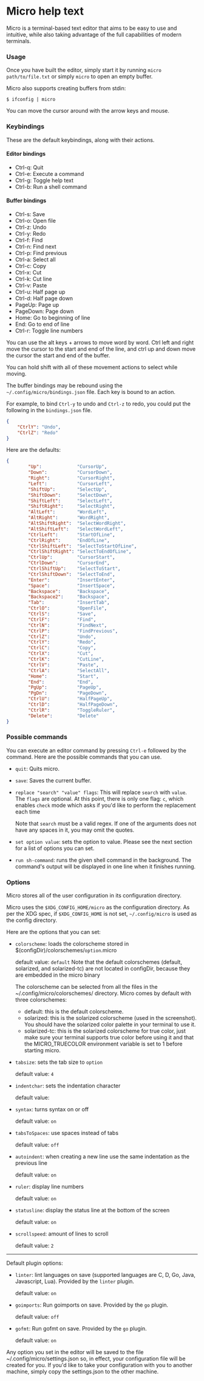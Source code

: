 # Micro help text

Micro is a terminal-based text editor that aims to be easy to use and intuitive, 
while also taking advantage of the full capabilities of modern terminals.

### Usage

Once you have built the editor, simply start it by running 
`micro path/to/file.txt` or simply `micro` to open an empty buffer.

Micro also supports creating buffers from stdin:

```
$ ifconfig | micro
```

You can move the cursor around with the arrow keys and mouse.

### Keybindings

These are the default keybindings, along with their actions.


#### Editor bindings

* Ctrl-q:   Quit
* Ctrl-e:   Execute a command
* Ctrl-g:   Toggle help text
* Ctrl-b:   Run a shell command

#### Buffer bindings

* Ctrl-s:   Save
* Ctrl-o:   Open file
* Ctrl-z:   Undo
* Ctrl-y:   Redo
* Ctrl-f:   Find
* Ctrl-n:   Find next
* Ctrl-p:   Find previous
* Ctrl-a:   Select all
* Ctrl-c:   Copy
* Ctrl-x:   Cut
* Ctrl-k:   Cut line
* Ctrl-v:   Paste
* Ctrl-u:   Half page up
* Ctrl-d:   Half page down
* PageUp:   Page up
* PageDown: Page down
* Home:     Go to beginning of line
* End:      Go to end of line
* Ctrl-r:   Toggle line numbers

You can use the alt keys + arrows to move word by word.
Ctrl left and right move the cursor to the start and end of the line, and
ctrl up and down move the cursor the start and end of the buffer.

You can hold shift with all of these movement actions to select while moving.

The buffer bindings may be rebound using the `~/.config/micro/bindings.json` 
file. Each key is bound to an action.

For example, to bind `Ctrl-y` to undo and `Ctrl-z` to redo, you could put the 
following in the `bindings.json` file.

```json
{
    "CtrlY": "Undo",
    "CtrlZ": "Redo"
}
```

Here are the defaults:

```json
{
		"Up":             "CursorUp",
		"Down":           "CursorDown",
		"Right":          "CursorRight",
		"Left":           "CursorLeft",
		"ShiftUp":        "SelectUp",
		"ShiftDown":      "SelectDown",
		"ShiftLeft":      "SelectLeft",
		"ShiftRight":     "SelectRight",
		"AltLeft":        "WordLeft",
		"AltRight":       "WordRight",
		"AltShiftRight":  "SelectWordRight",
		"AltShiftLeft":   "SelectWordLeft",
		"CtrlLeft":       "StartOfLine",
		"CtrlRight":      "EndOfLine",
		"CtrlShiftLeft":  "SelectToStartOfLine",
		"CtrlShiftRight": "SelectToEndOfLine",
		"CtrlUp":         "CursorStart",
		"CtrlDown":       "CursorEnd",
		"CtrlShiftUp":    "SelectToStart",
		"CtrlShiftDown":  "SelectToEnd",
		"Enter":          "InsertEnter",
		"Space":          "InsertSpace",
		"Backspace":      "Backspace",
		"Backspace2":     "Backspace",
		"Tab":            "InsertTab",
		"CtrlO":          "OpenFile",
		"CtrlS":          "Save",
		"CtrlF":          "Find",
		"CtrlN":          "FindNext",
		"CtrlP":          "FindPrevious",
		"CtrlZ":          "Undo",
		"CtrlY":          "Redo",
		"CtrlC":          "Copy",
		"CtrlX":          "Cut",
		"CtrlK":          "CutLine",
		"CtrlV":          "Paste",
		"CtrlA":          "SelectAll",
		"Home":           "Start",
		"End":            "End",
		"PgUp":           "PageUp",
		"PgDn":           "PageDown",
		"CtrlU":          "HalfPageUp",
		"CtrlD":          "HalfPageDown",
		"CtrlR":          "ToggleRuler",
		"Delete":         "Delete"
}

```


### Possible commands

You can execute an editor command by pressing `Ctrl-e` followed by the command.
Here are the possible commands that you can use.

* `quit`: Quits micro.
* `save`: Saves the current buffer.

* `replace "search" "value" flags`: This will replace `search` with `value`. 
   The `flags` are optional.
   At this point, there is only one flag: `c`, which enables `check` mode 
   which asks if you'd like to perform the replacement each time

   Note that `search` must be a valid regex.  If one of the arguments
   does not have any spaces in it, you may omit the quotes.

* `set option value`: sets the option to value. Please see the next section for
   a list of options you can set.

* `run sh-command`: runs the given shell command in the background. The 
   command's output will be displayed in one line when it finishes running.

### Options

Micro stores all of the user configuration in its configuration directory.

Micro uses the `$XDG_CONFIG_HOME/micro` as the configuration directory. As per
the XDG spec, if `$XDG_CONFIG_HOME` is not set, `~/.config/micro` is used as 
the config directory.

Here are the options that you can set:

* `colorscheme`: loads the colorscheme stored in 
   $(configDir)/colorschemes/`option`.micro

	default value: `default`
	Note that the default colorschemes (default, solarized, and solarized-tc)
    are not located in configDir, because they are embedded in the micro binary

    The colorscheme can be selected from all the files in the 
    ~/.config/micro/colorschemes/ directory. Micro comes by default with three
    colorschemes:

    * default: this is the default colorscheme.
    * solarized: this is the solarized colorscheme (used in the screenshot). 
      You should have the solarized color palette in your terminal to use it.
    * solarized-tc: this is the solarized colorscheme for true color, just 
      make sure your terminal supports true color before using it and that the 
      MICRO_TRUECOLOR environment variable is set to 1 before starting micro.


* `tabsize`: sets the tab size to `option`

	default value: `4`

* `indentchar`: sets the indentation character

	default value: ` `

* `syntax`: turns syntax on or off

	default value: `on`

* `tabsToSpaces`: use spaces instead of tabs

	default value: `off`

* `autoindent`: when creating a new line use the same indentation as the 
   previous line

    default value: `on`

* `ruler`: display line numbers

    default value: `on`

* `statusline`: display the status line at the bottom of the screen

    default value: `on`

* `scrollspeed`: amount of lines to scroll

	default value: `2`

---

Default plugin options:

* `linter`: lint languages on save (supported languages are C, D, Go, Java,
   Javascript, Lua). Provided by the `linter` plugin.

    default value: `on`

* `goimports`: Run goimports on save. Provided by the `go` plugin.

    default value: `off`

* `gofmt`: Run gofmt on save. Provided by the `go` plugin.

    default value: `on`

Any option you set in the editor will be saved to the file 
~/.config/micro/settings.json so, in effect, your configuration file will be 
created for you. If you'd like to take your configuration with you to another
machine, simply copy the settings.json to the other machine.
